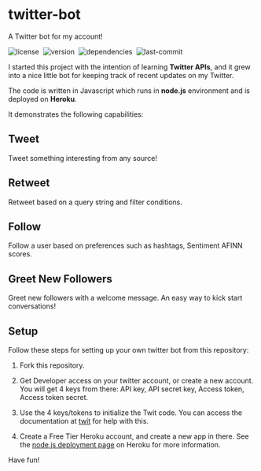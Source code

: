# twitter-bot

A Twitter bot for my account!

![license](https://img.shields.io/github/license/raravi/twitter-bot)&nbsp;&nbsp;![version](https://img.shields.io/github/package-json/v/raravi/twitter-bot)&nbsp;&nbsp;![dependencies](https://img.shields.io/depfu/raravi/twitter-bot)&nbsp;&nbsp;![last-commit](https://img.shields.io/github/last-commit/raravi/twitter-bot)

I started this project with the intention of learning **Twitter APIs**, and it grew into a nice little bot for keeping track of recent updates on my Twitter.

The code is written in Javascript which runs in **node.js** environment and is deployed on **Heroku**.

It demonstrates the following capabilities:

## Tweet
Tweet something interesting from any source!

## Retweet
Retweet based on a query string and filter conditions.

## Follow
Follow a user based on preferences such as hashtags, Sentiment AFINN scores.

## Greet New Followers
Greet new followers with a welcome message. An easy way to kick start conversations!

## Setup
Follow these steps for setting up your own twitter bot from this repository:

1. Fork this repository.

2. Get Developer access on your twitter account, or create a new account. You will get 4 keys from there: API key, API secret key, Access token, Access token secret.

3. Use the 4 keys/tokens to initialize the Twit code. You can access the documentation at [twit](https://github.com/ttezel/twit) for help with this.

4. Create a Free Tier Heroku account, and create a new app in there. See the [node.js deployment page](https://devcenter.heroku.com/articles/getting-started-with-nodejs?singlepage=true) on Heroku for more information.

Have fun!
